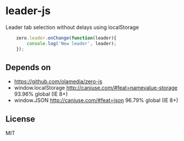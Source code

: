 # leader-js

Leader tab selection without delays using localStorage

```js
    zero.leader.onChange(function(leader){
        console.log('New leader', leader);
    });
```

## Depends on

* https://github.com/olamedia/zero-js
* window.localStorage http://caniuse.com/#feat=namevalue-storage 93.96% global (IE 8+)
* window.JSON http://caniuse.com/#feat=json 96.79% global (IE 8+)

## License
MIT
